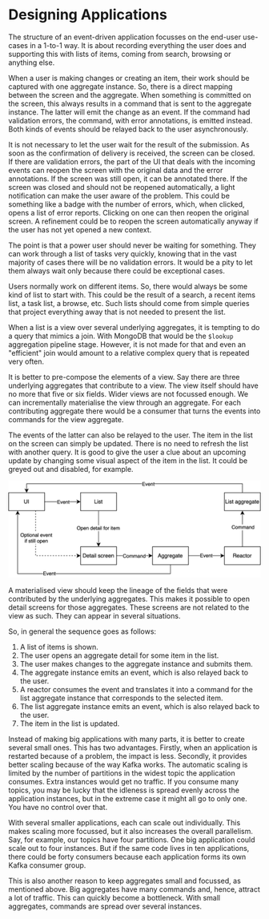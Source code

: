 # Designing Applications

The structure of an event-driven application focusses on the end-user use-cases in a 1-to-1 way. It is about recording everything the user does and supporting this with lists of items, coming from search, browsing or anything else.

When a user is making changes or creating an item, their work should be captured with one aggregate instance. So, there is a direct mapping between the screen and the aggregate. When something is committed on the screen, this always results in a command that is sent to the aggregate instance. The latter will emit the change as an event. If the command had validation errors, the command, with error annotations, is emitted instead. Both kinds of events should be relayed back to the user asynchronously.

It is not necessary to let the user wait for the result of the submission. As soon as the confirmation of delivery is received, the screen can be closed. If there are validation errors, the part of the UI that deals with the incoming events can reopen the screen with the original data and the error annotations. If the screen was still open, it can be annotated there. If the screen was closed and should not be reopened automatically, a light notification can make the user aware of the problem. This could be something like a badge with the number of errors, which, when clicked, opens a list of error reports. Clicking on one can then reopen the original screen. A refinement could be to reopen the screen automatically anyway if the user has not yet opened a new context. 

The point is that a power user should never be waiting for something. They can work through a list of tasks very quickly, knowing that in the vast majority of cases there will be no validation errors. It would be a pity to let them always wait only because there could be exceptional cases.

Users normally work on different items. So, there would always be some kind of list to start with. This could be the result of a search, a recent items list, a task list, a browse, etc. Such lists should come from simple queries that project everything away that is not needed to present the list.

When a list is a view over several underlying aggregates, it is tempting to do a query that mimics a join. With MongoDB that would be the `$lookup` aggregation pipeline stage. However, it is not made for that and even an "efficient" join would amount to a relative complex query that is repeated very often.

It is better to pre-compose the elements of a view. Say there are three underlying aggregates that contribute to a view. The view itself should have no more that five or six fields. Wider views are not focussed enough. We can incrementally materialise the view through an aggregate. For each contributing aggregate there would be a consumer that turns the events into commands for the view aggregate.

The events of the latter can also be relayed to the user. The item in the list on the screen can simply be updated. There is no need to refresh the list with another query. It is good to give the user a clue about an upcoming update by changing some visual aspect of the item in the list. It could be greyed out and disabled, for example.

[![Graph](design.svg)](design.svg)

A materialised view should keep the lineage of the fields that were contributed by the underlying aggregates. This makes it possible to open detail screens for those aggregates. These screens are not related to the view as such. They can appear in several situations.

So, in general the sequence goes as follows:

1. A list of items is shown.
1. The user opens an aggregate detail for some item in the list.
1. The user makes changes to the aggregate instance and submits them.
1. The aggregate instance emits an event, which is also relayed back to the user.
1. A reactor consumes the event and translates it into a command for the list aggregate instance that corresponds to the selected item.
1. The list aggregate instance emits an event, which is also relayed back to the user.
1. The item in the list is updated.

Instead of making big applications with many parts, it is better to create several small ones. This has two advantages. Firstly, when an application is restarted because of a problem, the impact is less. Secondly, it provides better scaling because of the way Kafka works. The automatic scaling is limited by the number of partitions in the widest topic the application consumes. Extra instances would get no traffic. If you consume many topics, you may be lucky that the idleness is spread evenly across the application instances, but in the extreme case it might all go to only one. You have no control over that.

With several smaller applications, each can scale out individually. This makes scaling more focussed, but it also increases the overall parallelism. Say, for example, our topics have four partitions. One big application could scale out to four instances. But if the same code lives in ten applications, there could be forty consumers because each application forms its own Kafka consumer group.

This is also another reason to keep aggregates small and focussed, as mentioned above. Big aggregates have many commands and, hence, attract a lot of traffic. This can quickly become a bottleneck. With small aggregates, commands are spread over several instances.